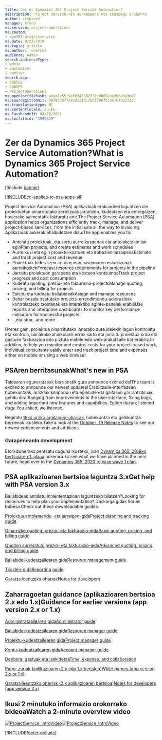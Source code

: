 ```yaml
---
title: Zer da Dynamics 365 Project Service Automation?
description: Project Service-ren aurkezpena eta ikuspegi orokorra
author: stsporen
manager: kfend
ms.service: project-operations
ms.custom:
- dyn365-projectservice
ms.date: 9/23/2019
ms.topic: article
ms.author: ruhercul
audience: Admin
search.audienceType:
- admin
- customizer
- enduser
search.app:
- D365CE
- D365PS
- ProjectOperations
ms.openlocfilehash: a1aa7a5529ef23476523f2c00882da30bb3a3e97
ms.sourcegitcommit: 3d78338773929121d17ec3386f6cb67bfb2272cc
ms.translationtype: HT
ms.contentlocale: eu-ES
ms.lasthandoff: 04/27/2021
ms.locfileid: "5949619"
---
```

# <a name="what-is-dynamics-365-project-service-automation"></a><span data-ttu-id="daca1-103">Zer da Dynamics 365 Project Service Automation?</span><span class="sxs-lookup"><span data-stu-id="daca1-103">What is Dynamics 365 Project Service Automation?</span></span>

[!include [banner](../includes/psa-now-project-operations.md)]

[!INCLUDE[cc-applies-to-psa-apps-all](../includes/cc-applies-to-psa-apps-all.md)]

<span data-ttu-id="daca1-104">Project Service Automation (PSA) aplikazioak erakundeei laguntzen die proiektuetan oinarritutako zerbitzuak jarraitzen, kudeatzen eta entregatzen, hasierako salmentatik fakturatu arte.</span><span class="sxs-lookup"><span data-stu-id="daca1-104">The Project Service Automation (PSA) application helps organizations efficiently track, manage, and deliver project-based services, from the initial sale all the way to invoicing.</span></span> <span data-ttu-id="daca1-105">Aplikazioak aukerak ahalbidetzen dizu:</span><span class="sxs-lookup"><span data-stu-id="daca1-105">The app enables you to:</span></span>

- <span data-ttu-id="daca1-106">Antolatu proiektuak, eta sortu aurreikuspenak eta antolaketekin lan egin</span><span class="sxs-lookup"><span data-stu-id="daca1-106">Plan projects, and create estimates and work schedules</span></span>
- <span data-ttu-id="daca1-107">Aurreikusi eta egin proiektu-kostuen eta irabazien jarraipena</span><span class="sxs-lookup"><span data-stu-id="daca1-107">Estimate and track project cost and revenue</span></span>
- <span data-ttu-id="daca1-108">Proiektuak bideratzen ari direnean, sistemaren eskakizunak aurreikusten</span><span class="sxs-lookup"><span data-stu-id="daca1-108">Forecast resource requirements for projects in the pipeline</span></span>
- <span data-ttu-id="daca1-109">Jarraitu proiektuen garapena eta kostuen kontsumoa</span><span class="sxs-lookup"><span data-stu-id="daca1-109">Track project progress and cost consumption</span></span>
- <span data-ttu-id="daca1-110">Kudeatu quoting, prezio- eta fakturazio-projects</span><span class="sxs-lookup"><span data-stu-id="daca1-110">Manage quoting, pricing, and billing for projects</span></span>
- <span data-ttu-id="daca1-111">Esleitu eta kudeatu baliabideak</span><span class="sxs-lookup"><span data-stu-id="daca1-111">Assign and manage resources</span></span>
- <span data-ttu-id="daca1-112">Behar bezala osatutako projects-errendimendu-adierazleak kontrolatzeko txostenak eta interaktibo aginte-panelak erabili</span><span class="sxs-lookup"><span data-stu-id="daca1-112">Use reports and interactive dashboards to monitor key performance indicators for successful projects</span></span>
- <span data-ttu-id="daca1-113">…eta abar</span><span class="sxs-lookup"><span data-stu-id="daca1-113">...and more</span></span>

<span data-ttu-id="daca1-114">Horrez gain, proiektua oinarritutako lanerako zure ideiekin lagun kontrolatu eta kontrola, banakako aholkularik erraz sartu eta jarraitu proiektua ordu eta gastuen fakturazioa edo piztuta mobile edo web-arakatzaile bat erabiliz.</span><span class="sxs-lookup"><span data-stu-id="daca1-114">In addition, to help you monitor and control costs for your project-based work, individual consultants easily enter and track project time and expenses either on mobile or using a web browser.</span></span>

## <a name="whats-new-in-psa"></a><span data-ttu-id="daca1-115">PSAren berritasunak</span><span class="sxs-lookup"><span data-stu-id="daca1-115">What's new in PSA</span></span>
<span data-ttu-id="daca1-116">Taldearen eguneratzeak berrienetik gure announce excited da!</span><span class="sxs-lookup"><span data-stu-id="daca1-116">The team is excited to announce our newest updates!</span></span> <span data-ttu-id="daca1-117">Erabiltzaile-interfazean hobekuntzak, arazoak konpondu eta eginbide eta gaitasun garrantzitsuak gehitu dira.</span><span class="sxs-lookup"><span data-stu-id="daca1-117">Ranging from improvements to the user interface, fixing bugs, and adding important new features and capabilties.</span></span> <span data-ttu-id="daca1-118">Egiten duzun; listened dugu.</span><span class="sxs-lookup"><span data-stu-id="daca1-118">You asked; we listened.</span></span>

<span data-ttu-id="daca1-119">Begiratu [19ko urriko argitalpen-oharrak](/dynamics365-release-plan/2019wave2/index), hobekuntza eta gehikuntza berrienak ikusteko.</span><span class="sxs-lookup"><span data-stu-id="daca1-119">Take a look at the [October '19 Release Notes](/dynamics365-release-plan/2019wave2/index) to see our newest enhancements and additions.</span></span>

### <a name="in-development"></a><span data-ttu-id="daca1-120">Garapenean</span><span class="sxs-lookup"><span data-stu-id="daca1-120">In development</span></span>
<span data-ttu-id="daca1-121">Etorkizunerako pentsatu duguna ikusteko, joan [Dynamics 365: 2019ko bertsioaren 1. plana](/dynamics365-release-plan/2020wave1/index) aukerara.</span><span class="sxs-lookup"><span data-stu-id="daca1-121">To see what we have planned in the near future, head over to the [Dynamics 365: 2020 release wave 1 plan](/dynamics365-release-plan/2020wave1/index).</span></span>

## <a name="get-help-with-psa-version-3x"></a><span data-ttu-id="daca1-122">PSA aplikazioaren bertsioa laguntza 3.x</span><span class="sxs-lookup"><span data-stu-id="daca1-122">Get help with PSA version 3.x</span></span>
<span data-ttu-id="daca1-123">Baliabideak antolatu inplementazioan laguntzeko bilatzen?</span><span class="sxs-lookup"><span data-stu-id="daca1-123">Looking for resources to help plan your implementation?</span></span> <span data-ttu-id="daca1-124">Deskarga gidak horiek babesa.</span><span class="sxs-lookup"><span data-stu-id="daca1-124">Check out these downloadable guides.</span></span>

 [<span data-ttu-id="daca1-125">Proiektua antolamendu- eta jarraipen-gida</span><span class="sxs-lookup"><span data-stu-id="daca1-125">Project planning and tracking guide</span></span>](../psa/implementation-guides/project-planning-tracking.md)

 [<span data-ttu-id="daca1-126">Oinarrizko quoting, prezio- eta fakturazio-gida</span><span class="sxs-lookup"><span data-stu-id="daca1-126">Basic quoting, pricing, and billing guide</span></span>](../psa/implementation-guides/begin-quoting-pricing-billing.md)

 [<span data-ttu-id="daca1-127">Quoting aurreratua, prezio- eta fakturazio-gida</span><span class="sxs-lookup"><span data-stu-id="daca1-127">Advanced quoting, pricing, and billing guide</span></span>](../psa/implementation-guides/adv-quoting-pricing-billing.md)

 [<span data-ttu-id="daca1-128">Baliabide-kudeatzailearen gida</span><span class="sxs-lookup"><span data-stu-id="daca1-128">Resource management guide</span></span>](../psa/implementation-guides/resource-management-guide.md)

 [<span data-ttu-id="daca1-129">Txosten-gida</span><span class="sxs-lookup"><span data-stu-id="daca1-129">Reporting guide</span></span>](../psa/implementation-guides/reporting-guide.md)

 [<span data-ttu-id="daca1-130">Garatzaileentzako oharrak</span><span class="sxs-lookup"><span data-stu-id="daca1-130">Notes for developers</span></span>](../psa/developer-guides/overview-dev-notes-v3.x.md)

## <a name="guidance-for-earlier-versions-app-version-2x-or-1x"></a><span data-ttu-id="daca1-131">Zaharragoetan guidance (aplikazioaren bertsioa 2.x edo 1.x)</span><span class="sxs-lookup"><span data-stu-id="daca1-131">Guidance for earlier versions (app version 2.x or 1.x)</span></span>
 [<span data-ttu-id="daca1-132">Administratzailearen gida</span><span class="sxs-lookup"><span data-stu-id="daca1-132">Administrator guide</span></span>](../psa/admin-guide.md)

 [<span data-ttu-id="daca1-133">Baliabide-kudeatzailearen gida</span><span class="sxs-lookup"><span data-stu-id="daca1-133">Resource manager guide</span></span>](../psa/resource-manager-guide.md)

 [<span data-ttu-id="daca1-134">Proiektu-kudeatzailearen gida</span><span class="sxs-lookup"><span data-stu-id="daca1-134">Project manager guide</span></span>](../psa/project-manager-guide.md)

 [<span data-ttu-id="daca1-135">Kontu-kudeatzailearen gida</span><span class="sxs-lookup"><span data-stu-id="daca1-135">Account manager guide</span></span>](../psa/account-manager-guide.md)

 [<span data-ttu-id="daca1-136">Denbora, gastuak eta lankidetza</span><span class="sxs-lookup"><span data-stu-id="daca1-136">Time, expense, and collaboration</span></span>](../psa/time-expense-collaboration-guide.md)

 [<span data-ttu-id="daca1-137">Paper zuriak (aplikazioaren 2.x edo 1.x bertsioa)</span><span class="sxs-lookup"><span data-stu-id="daca1-137">White papers (app version 2.x or 1.x)</span></span>](../psa/white-papers.md)

 [<span data-ttu-id="daca1-138">Garatzaileentzako oharrak (2.x aplikazioaren bertsioa)</span><span class="sxs-lookup"><span data-stu-id="daca1-138">Notes for developers (app version 2.x)</span></span>](../psa/developer-guides/add-custom-qoi-forms-v2.x.md)

 ## <a name="watch-a-2-minute-overview-video"></a><span data-ttu-id="daca1-139">Ikusi 2 minutuko informazio orokorreko bideoa</span><span class="sxs-lookup"><span data-stu-id="daca1-139">Watch a 2-minute overview video</span></span>
 <a name="heroArea"></a> <span data-ttu-id="daca1-140">[![ProjectService_IntroVideo](../psa/media/project-service-intro-video.png "ProjectService_IntroVideo")](https://go.microsoft.com/fwlink/p/?LinkId=799457)</span><span class="sxs-lookup"><span data-stu-id="daca1-140">[![ProjectService_IntroVideo](../psa/media/project-service-intro-video.png "ProjectService_IntroVideo")](https://go.microsoft.com/fwlink/p/?LinkId=799457)</span></span>




[!INCLUDE[footer-include](../includes/footer-banner.md)]
